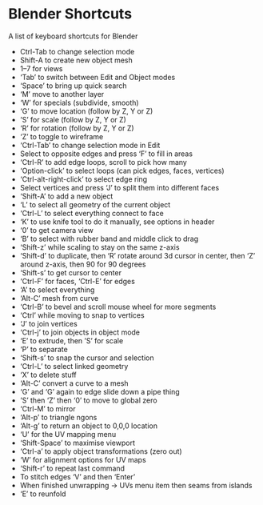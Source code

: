 # Blender Shortcuts
A list of keyboard shortcuts for Blender

- Ctrl-Tab to change selection mode
- Shift-A to create new object mesh
- 1–7 for views
- ‘Tab’ to switch between Edit and Object modes
- ‘Space’ to bring up quick search
- ‘M’ move to another layer
- ‘W’ for specials (subdivide, smooth)
- ‘G’ to move location (follow by Z, Y or Z)
- ’S’ for scale (follow by Z, Y or Z)
- ‘R’ for rotation (follow by Z, Y or Z)
- ‘Z’ to toggle to wireframe
- ‘Ctrl-Tab’ to change selection mode in Edit
- Select to opposite edges and press ‘F’ to fill in areas
- ‘Ctrl-R’ to add edge loops, scroll to pick how many
- ‘Option-click’ to select loops (can pick edges, faces, vertices)
- ‘Ctrl-alt-right-click’ to select edge ring
- Select vertices and press ‘J’ to split them into different faces
- ‘Shift-A’ to add a new object
- ‘L’ to select all geometry of the current object
- ‘Ctrl-L’ to select everything connect to face
- ‘K’ to use knife tool to do it manually, see options in header
- ‘0’ to get camera view
- ‘B’ to select with rubber band and middle click to drag
- ‘Shift-z’ while scaling to stay on the same z-axis
- ‘Shift-d’ to duplicate, then ‘R’ rotate around 3d cursor in center, then ‘Z’ around z-axis, then 90 for 90 degrees
- ‘Shift-s’ to get cursor to center
- ‘Ctrl-F’ for faces, ‘Ctrl-E’ for edges
- ‘A’ to select everything
- ‘Alt-C’ mesh from curve
- ‘Ctrl-B’ to bevel and scroll mouse wheel for more segments
- ‘Ctrl’ while moving to snap to vertices
- ‘J’ to join vertices
- ‘Ctrl-j’ to join objects in object mode
- ‘E’ to extrude, then ’S’ for scale
- ‘P’ to separate
- ‘Shift-s’ to snap the cursor and selection
- ‘Ctrl-L’ to select linked geometry
- ‘X’ to delete stuff
- ‘Alt-C’ convert a curve to a mesh
- ‘G’ and ‘G’ again to edge slide down a pipe thing
- ’S’ then ‘Z’ then ‘0’ to move to global zero
- ‘Ctrl-M’ to mirror
- ‘Alt-p’ to triangle ngons
- ‘Alt-g’ to return an object to 0,0,0 location
- ‘U’ for the UV mapping menu
- ‘Shift-Space’ to maximise viewport
- ‘Ctrl-a’ to apply object transformations (zero out)
- ‘W’ for alignment options for UV maps
- ‘Shift-r’ to repeat last command
- To stitch edges ‘V’ and then ‘Enter’
- When finished unwrapping -> UVs menu item then seams from islands
- ‘E’ to reunfold
